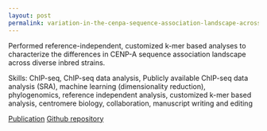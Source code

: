 ```yaml
---
layout: post
permalink: variation-in-the-cenpa-sequence-association-landscape-across-diverse-inbred-mouse-strains
---
```


Performed reference-independent, customized k-mer based analyses to characterize the differences in CENP-A sequence association landscape across diverse inbred strains.

Skills: ChIP-seq, ChIP-seq data analysis, Publicly available ChIP-seq data analysis (SRA), machine learning (dimensionality reduction), phylogenomics, reference independent analysis, customized k-mer based analysis, centromere biology, collaboration, manuscript writing and editing

[Publication](https://doi.org/10.1016/j.celrep.2023.113178)
[Github repository](https://github.com/umaarora/CENPA-ChIP)


